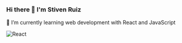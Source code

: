 ### Hi there 👋 I'm Stiven Ruiz

🌱 I’m currently learning web development with React and JavaScript


![React](https://img.shields.io/badge/react-%2320232a.svg?style=for-the-badge&logo=react&logoColor=%2361DAFB)

<!--
**stiven45ruiz/stiven45ruiz** is a ✨ _special_ ✨ repository because its `README.md` (this file) appears on your GitHub profile.

Here are some ideas to get you started:

- 🔭 I’m currently working on ...
- 🌱 I’m currently learning ...
- 👯 I’m looking to collaborate on ...
- 🤔 I’m looking for help with ...
- 💬 Ask me about ...
- 📫 How to reach me: ...
- 😄 Pronouns: ...
- ⚡ Fun fact: ...
-->
